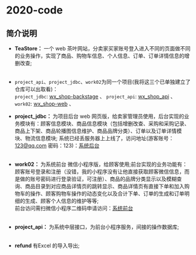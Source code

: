 # 2020-code

## 简介说明

*  <strong> TeaStore： </strong>  一个 web 茶叶网站，分卖家买家账号登入进入不同的页面做不同的业务操作，实现了商品、购物车信息、个人信息、订单、订单详情信息的增删改查;</br></br>

* `project_api`、`project_jdbc`、`work02`为同一个项目(我将这三个已单独建立了仓库可以出取看)：</br>
`project_jdbc`:  [wx_shop-backstage](https://github.com/cxysl/wx_shop-backstage) 、
`project_api`:  [wx_shop_api](https://github.com/cxysl/wx_shop_api) 、
`work02`:  [wx_shop-web](https://github.com/cxysl/wx_shop-web) 、

*  <strong> project_jdbc： </strong> 为项目后台 web 网页版，给卖家管理员使用，后台实现的业务模块有：顾客信息模块、商品信息模块（包括增删改查、采购和采购记录、商品上下架、商品轮播图信息维护、商品品牌分类）、订单以及订单详情模块、物流信息模块; 系统已经丢服务器上上线了，访问地址(游客账号：123@qq.com 密码：123)：[系统后台](https://www.cxysl.cn/project_jdbc)  </br></br>

*  <strong> work02： </strong> 为系统前台 微信小程序版，给顾客使用;前台实现的业务功能有：顾客账号登录和注册（没错，我的小程序没有让他直接获取顾客微信信息，而是做的账号密码进行登录验证，可注册）、商品的品牌分类显示以及模糊查询、商品目录到对应商品详情页的跳转显示、商品详情页有直接下单和加入购物车的操作、顾客购物车操作的动态变化以及合计下单、订单的生成和订单明细的生成、顾客个人信息的维护等等;</br>
前台访问需扫微信小程序二维码申请访问：[系统前台](https://www.cxysl.cn/cxysl_wx.jpg)</br></br>


* <strong> project_api： </strong> 为系统中层接口，为前台小程序服务，间接的操作数据库;</br></br>

*  <strong> refund </strong> 有Excel 的导入导出;</br></br>

